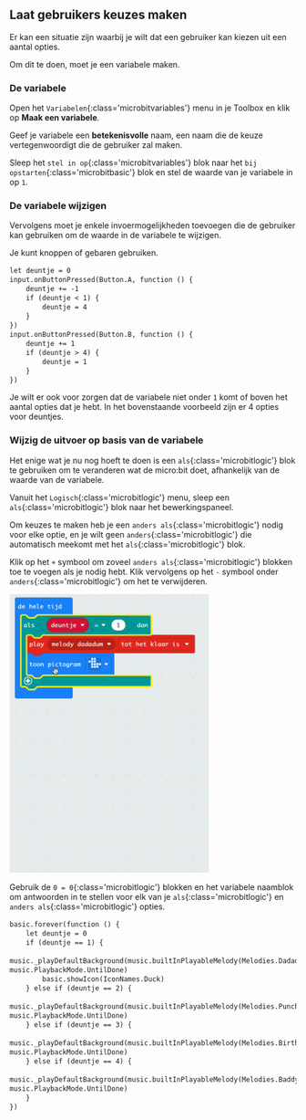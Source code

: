 ## Laat gebruikers keuzes maken

Er kan een situatie zijn waarbij je wilt dat een gebruiker kan kiezen uit een aantal opties.

Om dit te doen, moet je een variabele maken.

### De variabele

Open het `Variabelen`{:class='microbitvariables'} menu in je Toolbox en klik op **Maak een variabele**.

Geef je variabele een **betekenisvolle** naam, een naam die de keuze vertegenwoordigt die de gebruiker zal maken.

Sleep het `stel in op`{:class='microbitvariables'} blok naar het `bij opstarten`{:class='microbitbasic'} blok en stel de waarde van je variabele in op `1`.

### De variabele wijzigen

Vervolgens moet je enkele invoermogelijkheden toevoegen die de gebruiker kan gebruiken om de waarde in de variabele te wijzigen.

Je kunt knoppen of gebaren gebruiken.

```microbit
let deuntje = 0
input.onButtonPressed(Button.A, function () {
    deuntje += -1
    if (deuntje < 1) {
        deuntje = 4
    }
})
input.onButtonPressed(Button.B, function () {
    deuntje += 1
    if (deuntje > 4) {
        deuntje = 1
    }
})
```

Je wilt er ook voor zorgen dat de variabele niet onder `1` komt of boven het aantal opties dat je hebt. In het bovenstaande voorbeeld zijn er 4 opties voor deuntjes.

### Wijzig de uitvoer op basis van de variabele

Het enige wat je nu nog hoeft te doen is een `als`{:class='microbitlogic'} blok te gebruiken om te veranderen wat de micro:bit doet, afhankelijk van de waarde van de variabele.

Vanuit het `Logisch`{:class='microbitlogic'} menu, sleep een `als`{:class='microbitlogic'} blok naar het bewerkingspaneel.

Om keuzes te maken heb je een `anders als`{:class='microbitlogic'} nodig voor elke optie, en je wilt geen `anders`{:class='microbitlogic'} die automatisch meekomt met het `als`{:class='microbitlogic'} blok.

Klik op het `+` symbool om zoveel `anders als`{:class='microbitlogic'} blokken toe te voegen als je nodig hebt. Klik vervolgens op het `-` symbool onder `anders`{:class='microbitlogic'} om het te verwijderen.

<img src="images/elseif-blocks.gif" alt="An animation showing the + symbol being used to add three 'else if' sections. Finally, the 'else' is removed from the end by clicking the '-' symbol next to it." width="350"/>

Gebruik de `0 = 0`{:class='microbitlogic'} blokken en het variabele naamblok om antwoorden in te stellen voor elk van je `als`{:class='microbitlogic'} en `anders als`{:class='microbitlogic'} opties.

```microbit
basic.forever(function () {
    let deuntje = 0
    if (deuntje == 1) {
        music._playDefaultBackground(music.builtInPlayableMelody(Melodies.Dadadadum), music.PlaybackMode.UntilDone)
        basic.showIcon(IconNames.Duck)
    } else if (deuntje == 2) {
        music._playDefaultBackground(music.builtInPlayableMelody(Melodies.Punchline), music.PlaybackMode.UntilDone)
    } else if (deuntje == 3) {
        music._playDefaultBackground(music.builtInPlayableMelody(Melodies.Birthday), music.PlaybackMode.UntilDone)
    } else if (deuntje == 4) {
        music._playDefaultBackground(music.builtInPlayableMelody(Melodies.Baddy), music.PlaybackMode.UntilDone)
    }
})
```
